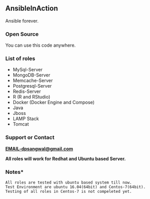 ## AnsibleInAction
Ansible forever.

### Open Source
You can use this code anywhere.

### List of roles
* MySql-Server
* MongoDB-Server
* Memcache-Server
* Postgresql-Server
* Redis-Server
* R (R and RStudio)
* Docker (Docker Engine and Compose)
* Java
* Jboss
* LAMP Stack
* Tomcat

### Support or Contact
**EMAIL-dpsangwal@gmail.com**

**All roles will work for Redhat and Ubuntu based Server.**

### Notes*
```
All roles are tested with ubuntu based system till now.
Test Environment are ubuntu 16.04(64bit) and Centos-7(64bit).
Testing of all roles in Centos-7 is not compeleted yet.
```
